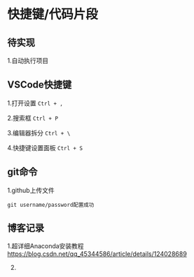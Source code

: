 # 快捷键/代码片段

## 待实现

1.自动执行项目

## VSCode快捷键

1.打开设置
`Ctrl + ,`

2.搜索框
`Ctrl + P`

3.编辑器拆分
`Ctrl + \`

4.快捷键设置面板
`Ctrl + S`

## git命令

1.github上传文件
```
git username/password配置成功

```

## 博客记录

1.超详细Anaconda安装教程
https://blog.csdn.net/qq_45344586/article/details/124028689


2.